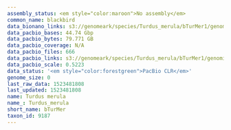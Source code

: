 ```yaml
---
assembly_status: <em style="color:maroon">No assembly</em>
common_name: blackbird
data_bionano_links: s3://genomeark/species/Turdus_merula/bTurMer1/genomic_data/bionano/<br>
data_pacbio_bases: 44.74 Gbp
data_pacbio_bytes: 79.771 GB
data_pacbio_coverage: N/A
data_pacbio_files: 666
data_pacbio_links: s3://genomeark/species/Turdus_merula/bTurMer1/genomic_data/pacbio/<br>
data_pacbio_scale: 0.5223
data_status: '<em style="color:forestgreen">PacBio CLR</em>'
genome_size: 0
last_raw_data: 1523481808
last_updated: 1523481808
name: Turdus merula
name_: Turdus_merula
short_name: bTurMer
taxon_id: 9187
---
```

